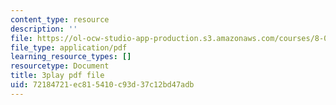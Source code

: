 ```yaml
---
content_type: resource
description: ''
file: https://ol-ocw-studio-app-production.s3.amazonaws.com/courses/8-01sc-classical-mechanics-fall-2016/72184721ec815410c93d37c12bd47adb_D2lW7o32fzk.pdf
file_type: application/pdf
learning_resource_types: []
resourcetype: Document
title: 3play pdf file
uid: 72184721-ec81-5410-c93d-37c12bd47adb
---
```

